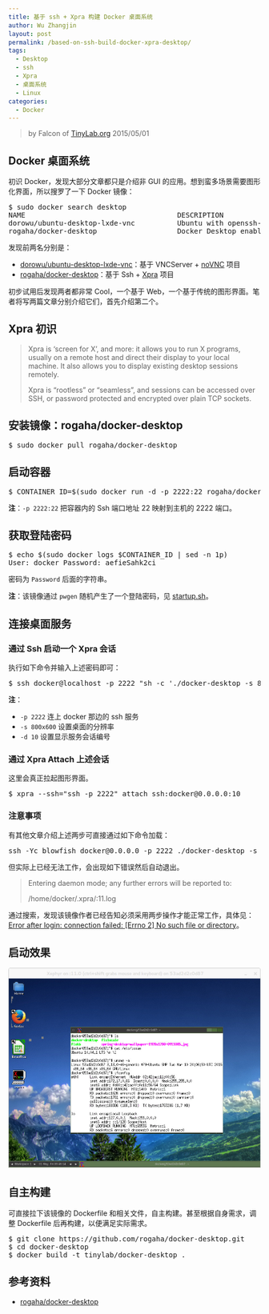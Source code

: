 ```yaml
---
title: 基于 ssh + Xpra 构建 Docker 桌面系统
author: Wu Zhangjin
layout: post
permalink: /based-on-ssh-build-docker-xpra-desktop/
tags:
  - Desktop
  - ssh
  - Xpra
  - 桌面系统
  - Linux
categories:
  - Docker
---
```


> by Falcon of [TinyLab.org][1]
> 2015/05/01


## Docker 桌面系统

初识 Docker，发现大部分文章都只是介绍非 GUI 的应用。想到蛮多场景需要图形化界面，所以搜罗了一下 Docker 镜像：

<pre>$ sudo docker search desktop
NAME                                    DESCRIPTION                                     STARS     OFFICIAL   AUTOMATED
dorowu/ubuntu-desktop-lxde-vnc          Ubuntu with openssh-server and NoVNC on po...   12                   [OK]
rogaha/docker-desktop                   Docker Desktop enables you to create virtu...   10                   [OK]
</pre>

发现前两名分别是：

  * [dorowu/ubuntu-desktop-lxde-vnc][2]：基于 VNCServer + [noVNC][3] 项目
  * [rogaha/docker-desktop][4]：基于 Ssh + [Xpra][5] 项目

初步试用后发现两者都非常 Cool，一个基于 Web，一个基于传统的图形界面。笔者将写两篇文章分别介绍它们，首先介绍第二个。

## Xpra 初识

> Xpra is &#8216;screen for X&#8217;, and more: it allows you to run X programs, usually on a remote host and direct their display to your local machine. It also allows you to display existing desktop sessions remotely.
>
> Xpra is &#8220;rootless&#8221; or &#8220;seamless&#8221;, and sessions can be accessed over SSH, or password protected and encrypted over plain TCP sockets.

## 安装镜像：rogaha/docker-desktop

<pre>$ sudo docker pull rogaha/docker-desktop
</pre>

## 启动容器

<pre>$ CONTAINER_ID=$(sudo docker run -d -p 2222:22 rogaha/docker-desktop)
</pre>

**注**：`-p 2222:22` 把容器内的 Ssh 端口地址 22 映射到主机的 2222 端口。

## 获取登陆密码

<pre>$ echo $(sudo docker logs $CONTAINER_ID | sed -n 1p)
User: docker Password: aefieSahk2ci
</pre>

密码为 `Password` 后面的字符串。

**注**：该镜像通过 `pwgen` 随机产生了一个登陆密码，见 [startup.sh][6]。

## 连接桌面服务

### 通过 Ssh 启动一个 Xpra 会话

执行如下命令并输入上述密码即可：

<pre>$ ssh docker@localhost -p 2222 "sh -c './docker-desktop -s 800x600 -d 10 > /dev/null 2>&#038;1 &#038;'"
</pre>

**注**：

  * `-p 2222` 连上 docker 那边的 ssh 服务
  * `-s 800x600` 设置桌面的分辨率
  * `-d 10` 设置显示服务会话编号

### 通过 Xpra Attach 上述会话

这里会真正拉起图形界面。

<pre>$ xpra --ssh="ssh -p 2222" attach ssh:docker@0.0.0.0:10
</pre>

### 注意事项

有其他文章介绍上述两步可直接通过如下命令加载：

<pre>ssh -Yc blowfish docker@0.0.0.0 -p 2222 ./docker-desktop -s 800x600 -d 11
</pre>

但实际上已经无法工作，会出现如下错误然后自动退出。

> Entering daemon mode; any further errors will be reported to:
>
> /home/docker/.xpra/:11.log

通过搜索，发现该镜像作者已经告知必须采用两步操作才能正常工作，具体见：[Error after login: connection failed: [Errno 2] No such file or directory][7]。

## 启动效果

![Docker Desktop with Ssh + Xpra][8]

## 自主构建

可直接拉下该镜像的 Dockerfile 和相关文件，自主构建。甚至根据自身需求，调整 Dockerfile 后再构建，以便满足实际需求。

<pre>$ git clone https://github.com/rogaha/docker-desktop.git
$ cd docker-desktop
$ docker build -t tinylab/docker-desktop .
</pre>

## 参考资料

  * [rogaha/docker-desktop][4]





 [1]: http://tinylab.org
 [2]: https://github.com/fcwu/docker-ubuntu-vnc-desktop
 [3]: https://kanaka.github.io/noVNC/
 [4]: https://github.com/rogaha/docker-desktop
 [5]: http://xpra.org/
 [6]: https://raw.githubusercontent.com/rogaha/docker-desktop/master/startup.sh
 [7]: https://github.com/rogaha/docker-desktop/issues/24
 [8]: /wp-content/uploads/2015/05/docker-desktop-with-ssh+xpra.jpg
